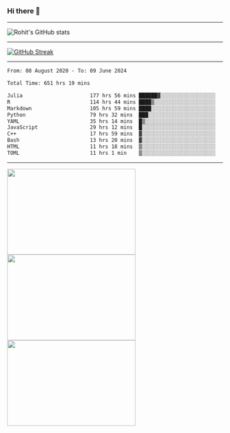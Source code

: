 ### Hi there 👋

<hr/>

![Rohit's GitHub stats](https://github-readme-stats.vercel.app/api?username=RohitRathore1&show_icons=true&theme=transparent)

<hr/>

[![GitHub Streak](http://github-readme-streak-stats.herokuapp.com?user=RohitRathore1&theme=dark&mode=weekly)](https://git.io/streak-stats)

<hr/>

<!--START_SECTION:waka-->

```txt
From: 08 August 2020 - To: 09 June 2024

Total Time: 651 hrs 19 mins

Julia                      177 hrs 56 mins ██████▓░░░░░░░░░░░░░░░░░░   27.32 %
R                          114 hrs 44 mins ████▒░░░░░░░░░░░░░░░░░░░░   17.62 %
Markdown                   105 hrs 59 mins ████░░░░░░░░░░░░░░░░░░░░░   16.27 %
Python                     79 hrs 32 mins  ███░░░░░░░░░░░░░░░░░░░░░░   12.21 %
YAML                       35 hrs 14 mins  █▒░░░░░░░░░░░░░░░░░░░░░░░   05.41 %
JavaScript                 29 hrs 12 mins  █░░░░░░░░░░░░░░░░░░░░░░░░   04.48 %
C++                        17 hrs 59 mins  ▓░░░░░░░░░░░░░░░░░░░░░░░░   02.76 %
Bash                       13 hrs 20 mins  ▓░░░░░░░░░░░░░░░░░░░░░░░░   02.05 %
HTML                       11 hrs 18 mins  ▒░░░░░░░░░░░░░░░░░░░░░░░░   01.74 %
TOML                       11 hrs 1 min    ▒░░░░░░░░░░░░░░░░░░░░░░░░   01.69 %
```

<!--END_SECTION:waka-->

<hr/>

<p>
  <img src="https://wakatime.com/share/@TeAmp0is0N/0205e68a-e5ed-48bf-b870-3c94c1fa77d3.svg" width="300" height="200">
  <img src="https://wakatime.com/share/@TeAmp0is0N/3935ee43-08a3-493e-8b95-60c1f9204b15.svg" width="300" height="200">
  <img src="https://wakatime.com/share/@TeAmp0is0N/8717aacc-7340-44e0-abb1-987dc9823fcd.svg" width="300" height="200">
</p>




